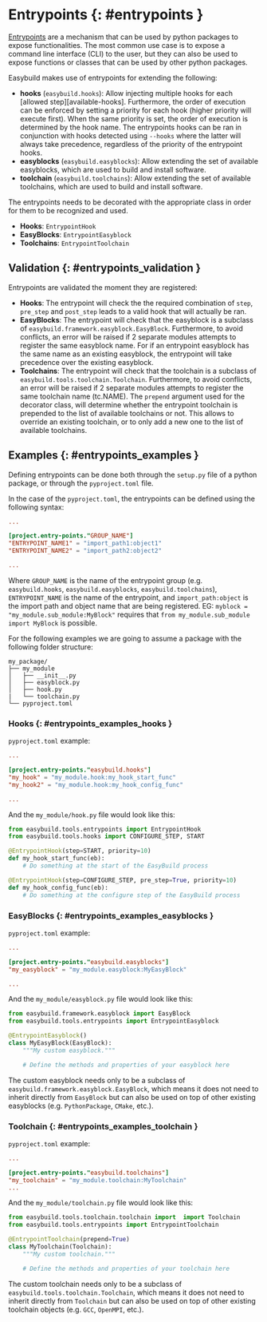 # Entrypoints {: #entrypoints }

[Entrypoints](https://packaging.python.org/en/latest/specifications/entry-points/) are a mechanism that can be used by python packages to expose functionalities. The most common use case is to expose a command line interface (CLI) to the user, but they can also be used to expose functions or classes that can be used by other python packages.

Easybuild makes use of entrypoints for extending the following:

- **hooks** (`easybuild.hooks`): Allow injecting multiple hooks for each [allowed step][available-hooks].
  Furthermore, the order of execution can be enforced by setting a priority for each hook (higher priority will execute first).
  When the same priority is set, the order of execution is determined by the hook name.
  The entrypoints hooks can be ran in conjunction with hooks detected using `--hooks` where the latter will always take precedence, regardless of the priority of the entrypoint hooks.
- **easyblocks** (`easybuild.easyblocks`): Allow extending the set of available easyblocks, which are used to build and install software.
- **toolchain** (`easybuild.toolchains`): Allow extending the set of available toolchains, which are used to build and install software.

The entrypoints needs to be decorated with the appropriate class in order for them to be recognized and used.

- **Hooks**: `EntrypointHook`
- **EasyBlocks**: `EntrypointEasyblock`
- **Toolchains**: `EntrypointToolchain`

## Validation {: #entrypoints_validation }

Entrypoints are validated the moment they are registered:

- **Hooks**: The entrypoint will check the the required combination of `step`, `pre_step` and `post_step` leads to a valid hook that will actually be ran.
- **EasyBlocks**: The entrypoint will check that the easyblock is a subclass of `easybuild.framework.easyblock.EasyBlock`.
  Furthermore, to avoid conflicts, an error will be raised if 2 separate modules attempts to register the same easyblock name. 
  For if an entrypoint easyblock has the same name as an existing easyblock, the entrypoint will take precedence over the existing easyblock.
- **Toolchains**: The entrypoint will check that the toolchain is a subclass of `easybuild.tools.toolchain.Toolchain`.
  Furthermore, to avoid conflicts, an error will be raised if 2 separate modules attempts to register the same toolchain name (tc.NAME). 
  The `prepend` argument used for the decorator class, will determine whether the entrypoint toolchain is prepended to the list of available toolchains or not.
  This allows to override an existing toolchain, or to only add a new one to the list of available toolchains.


## Examples {: #entrypoints_examples }

Defining entrypoints can be done both through the `setup.py` file of a python package, or through the `pyproject.toml` file.

In the case of the `pyproject.toml`, the entrypoints can be defined using the following syntax:

```toml
...

[project.entry-points."GROUP_NAME"]
"ENTRYPOINT_NAME1" = "import_path1:object1"
"ENTRYPOINT_NAME2" = "import_path2:object2"

...
```

Where `GROUP_NAME` is the name of the entrypoint group (e.g. `easybuild.hooks`, `easybuild.easyblocks`, `easybuild.toolchains`), `ENTRYPOINT_NAME` is the name of the entrypoint, and `import_path:object` is the import path and object name that are being registered.
EG: `myblock = "my_module.sub_module:MyBlock"` requires that `from my_module.sub_module import MyBlock` is possible.

For the following examples we are going to assume a package with the following folder structure:

```
my_package/
├── my_module
│   ├── __init__.py
│   ├── easyblock.py
│   ├── hook.py
|   └── toolchain.py
└── pyproject.toml

```

### Hooks {: #entrypoints_examples_hooks }

`pyproject.toml` example:

```toml
...

[project.entry-points."easybuild.hooks"]
"my_hook" = "my_module.hook:my_hook_start_func"
"my_hook2" = "my_module.hook:my_hook_config_func"

...
```

And the `my_module/hook.py` file would look like this:

```python
from easybuild.tools.entrypoints import EntrypointHook
from easybuild.tools.hooks import CONFIGURE_STEP, START

@EntrypointHook(step=START, priority=10)
def my_hook_start_func(eb):
    # Do something at the start of the EasyBuild process

@EntrypointHook(step=CONFIGURE_STEP, pre_step=True, priority=10)
def my_hook_config_func(eb):
    # Do something at the configure step of the EasyBuild process
```

### EasyBlocks {: #entrypoints_examples_easyblocks }

`pyproject.toml` example:

```toml
...

[project.entry-points."easybuild.easyblocks"]
"my_easyblock" = "my_module.easyblock:MyEasyBlock"

...
```

And the `my_module/easyblock.py` file would look like this:

```python
from easybuild.framework.easyblock import EasyBlock
from easybuild.tools.entrypoints import EntrypointEasyblock

@EntrypointEasyblock()
class MyEasyBlock(EasyBlock):
    """My custom easyblock."""

    # Define the methods and properties of your easyblock here
```

The custom easyblock needs only to be a subclass of `easybuild.framework.easyblock.EasyBlock`, which means it does not need to inherit directly from `EasyBlock` but can also be used on top of other existing easyblocks (e.g. `PythonPackage`, `CMake`, etc.).

### Toolchain {: #entrypoints_examples_toolchain }

`pyproject.toml` example:

```toml
...

[project.entry-points."easybuild.toolchains"]
"my_toolchain" = "my_module.toolchain:MyToolchain"
...
```

And the `my_module/toolchain.py` file would look like this:

```python
from easybuild.tools.toolchain.toolchain import  import Toolchain
from easybuild.tools.entrypoints import EntrypointToolchain

@EntrypointToolchain(prepend=True)
class MyToolchain(Toolchain):
    """My custom toolchain."""

    # Define the methods and properties of your toolchain here
```

The custom toolchain needs only to be a subclass of `easybuild.tools.toolchain.Toolchain`, which means it does not need to inherit directly from `Toolchain` but can also be used on top of other existing toolchain objects (e.g. `GCC`, `OpenMPI`, etc.).


